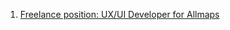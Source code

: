 <script lang="ts">
  import { base } from '$app/paths'
</script>

1. [Freelance position: UX/UI Developer for Allmaps]({base}/2023/09/18/freelance-position-ux-ui-developer)
